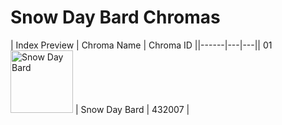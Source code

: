 # Snow Day Bard Chromas

| Index  Preview | Chroma Name | Chroma ID ||------|---|---|| 01  <img src='https://raw.communitydragon.org/latest/plugins/rcp-be-lol-game-data/global/default/v1/champion-chroma-images/432/432007.png' alt='Snow Day Bard' width='100'> | Snow Day Bard | 432007 |